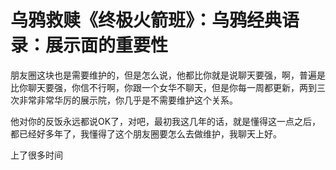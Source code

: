 # 乌鸦救赎《终极火箭班》：乌鸦经典语录：展示面的重要性

朋友圈这块也是需要维护的，但是怎么说，他都比你就是说聊天要强，啊，普遍是比你聊天要强，你信不行啊，你跟一个女华不聊天，但是你每一周都更新，两到三次非常非常华厉的展示院，你几乎是不需要维护这个关系。

他对你的反饭永远都说OK了，对吧，最初我这几年的话，就是懂得这一点之后，都已经好多年了，我懂得了这个朋友圈要怎么去做维护，我聊天上好。

上了很多时间
